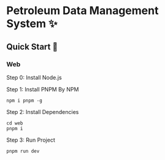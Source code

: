# Petroleum Data Management System ✨

## Quick Start 🚀

### Web
Step 0: Install Node.js

Step 1: Install PNPM By NPM

```shell
npm i pnpm -g
```

Step 2: Install Dependencies

```shell
cd web
pnpm i 
```

Step 3: Run Project
```shell
pnpm run dev
```

